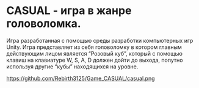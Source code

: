 # CASUAL - игра в жанре головоломка.  #
Игра разработанная с помощью среды разработки компьютерных игр Unity. Игра представляет из себя головоломку в котором главным действующим лицом является “Розовый куб”, который с помощью клавиш на клавиатуре W, S, A, D должен дойти до выхода, попутно используя другие “кубы” находящихся на уровне.

https://github.com/Rebirth3125/Game_CASUAL/casual.png
